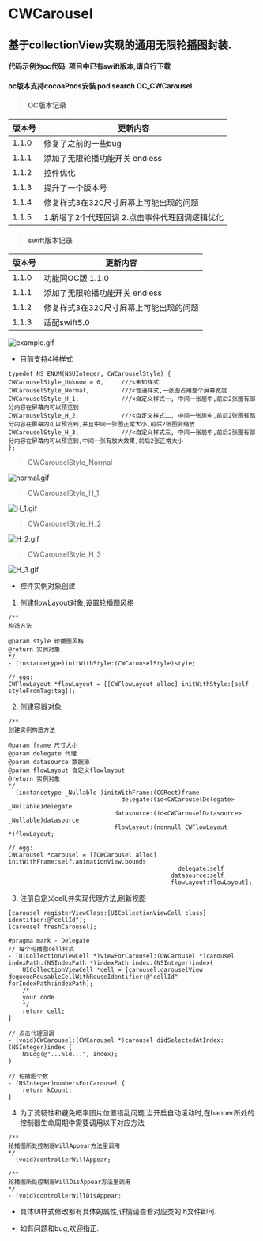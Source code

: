 # CWCarousel

## 基于collectionView实现的通用无限轮播图封装.

#### 代码示例为oc代码, 项目中已有swift版本,请自行下载
#### oc版本支持cocoaPods安装 pod search OC_CWCarousel

> #### OC版本记录

| 版本号 | 更新内容 |
| ------ | ------ |
| 1.1.0 | 修复了之前的一些bug |
| 1.1.1 | 添加了无限轮播功能开关 endless |
| 1.1.2 | 控件优化 |
| 1.1.3 | 提升了一个版本号 |
| 1.1.4 | 修复样式3在320尺寸屏幕上可能出现的问题 |
| 1.1.5 | 1.新增了2个代理回调 2.点击事件代理回调逻辑优化 |

> #### swift版本记录

| 版本号 | 更新内容 |
| ------ | ------ |
| 1.1.0 | 功能同OC版 1.1.0 |
| 1.1.1 | 添加了无限轮播功能开关 endless |
| 1.1.2 | 修复样式3在320尺寸屏幕上可能出现的问题 |
| 1.1.3 | 适配swift5.0 |


<!--![example.gif](https://github.com/baozoudiudiu/CWCarousel/blob/master/CWCarousel/Sources/example.gif)-->
![example.gif](https://upload-images.jianshu.io/upload_images/3096223-64b23965562677f7.gif?imageMogr2/auto-orient/strip)

* 目前支持4种样式
```
typedef NS_ENUM(NSUInteger, CWCarouselStyle) {
CWCarouselStyle_Unknow = 0,     ///<未知样式
CWCarouselStyle_Normal,         ///<普通样式,一张图占用整个屏幕宽度
CWCarouselStyle_H_1,            ///<自定义样式一, 中间一张居中,前后2张图有部分内容在屏幕内可以预览到
CWCarouselStyle_H_2,            ///<自定义样式二, 中间一张居中,前后2张图有部分内容在屏幕内可以预览到,并且中间一张图正常大小,前后2张图会缩放
CWCarouselStyle_H_3,            ///<自定义样式三, 中间一张居中,前后2张图有部分内容在屏幕内可以预览到,中间一张有放大效果,前后2张正常大小
};
```
> CWCarouselStyle_Normal

<!--![normal.gif](https://github.com/baozoudiudiu/CWCarousel/blob/master/CWCarousel/Sources/normal.gif)-->
![normal.gif](https://upload-images.jianshu.io/upload_images/3096223-7a745a375cf86b75.gif?imageMogr2/auto-orient/strip)

> CWCarouselStyle_H_1

<!--![H_1.gif](https://github.com/baozoudiudiu/CWCarousel/blob/master/CWCarousel/Sources/H_1.gif)-->
![H_1.gif](https://upload-images.jianshu.io/upload_images/3096223-04925d699694000a.gif?imageMogr2/auto-orient/strip)
> CWCarouselStyle_H_2

<!--![H_2.gif](https://github.com/baozoudiudiu/CWCarousel/blob/master/CWCarousel/Sources/H_2.gif)-->
![H_2.gif](https://upload-images.jianshu.io/upload_images/3096223-158f78ab0329288e.gif?imageMogr2/auto-orient/strip)

> CWCarouselStyle_H_3

<!--![H_3.gif](https://github.com/baozoudiudiu/CWCarousel/blob/master/CWCarousel/Sources/H_3.gif)-->
![H_3.gif](https://upload-images.jianshu.io/upload_images/3096223-39307907361b1e4d.gif?imageMogr2/auto-orient/strip)

* 控件实例对象创建
1. 创建flowLayout对象,设置轮播图风格
```
/**
构造方法

@param style 轮播图风格
@return 实例对象
*/
- (instancetype)initWithStyle:(CWCarouselStyle)style;

// egg:
CWFlowLayout *flowLayout = [[CWFlowLayout alloc] initWithStyle:[self styleFromTag:tag]];
```
2. 创建容器对象
```
/**
创建实例构造方法

@param frame 尺寸大小
@param delegate 代理
@param datasource 数据源
@param flowLayout 自定义flowlayout
@return 实例对象
*/
- (instancetype _Nullable )initWithFrame:(CGRect)frame
                                delegate:(id<CWCarouselDelegate> _Nullable)delegate
                              datasource:(id<CWCarouselDatasource> _Nullable)datasource
                              flowLayout:(nonnull CWFlowLayout *)flowLayout;

// egg:
CWCarousel *carousel = [[CWCarousel alloc] initWithFrame:self.animationView.bounds
                                                delegate:self
                                              datasource:self
                                              flowLayout:flowLayout];
```
3. 注册自定义cell,并实现代理方法,刷新视图
```
[carousel registerViewClass:[UICollectionViewCell class] identifier:@"cellId"];
[carousel freshCarousel];

#pragma mark - Delegate
// 每个轮播图cell样式
- (UICollectionViewCell *)viewForCarousel:(CWCarousel *)carousel indexPath:(NSIndexPath *)indexPath index:(NSInteger)index{
    UICollectionViewCell *cell = [carousel.carouselView dequeueReusableCellWithReuseIdentifier:@"cellId" forIndexPath:indexPath];
    /*
    your code
    */
    return cell;
}

// 点击代理回调
- (void)CWCarousel:(CWCarousel *)carousel didSelectedAtIndex:(NSInteger)index {
    NSLog(@"...%ld...", index);
}

// 轮播图个数
- (NSInteger)numbersForCarousel {
    return kCount;
}
```

4. 为了流畅性和避免概率图片位置错乱问题,当开启自动滚动时,在banner所处的控制器生命周期中需要调用以下对应方法
```
/**
轮播图所处控制器WillAppear方法里调用
*/
- (void)controllerWillAppear;

/**
轮播图所处控制器WillDisAppear方法里调用
*/
- (void)controllerWillDisAppear;
```
* 具体UI样式修改都有具体的属性,详情请查看对应类的.h文件即可. 

* 如有问题和bug,欢迎指正.
